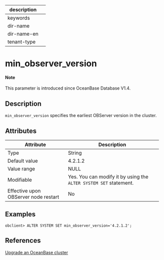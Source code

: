 |description||
|---|---|
|keywords||
|dir-name||
|dir-name-en||
|tenant-type||

# min_observer_version

<main id="notice" type='explain'>
<h4>Note</h4>
<p>This parameter is introduced since OceanBase Database V1.4.</p>
</main>

## Description

`min_observer_version` specifies the earliest OBServer version in the cluster.

## Attributes

| **Attribute** | **Description** |
|------------------|---------|
| Type | String |
| Default value | 4.2.1.2 |
| Value range | NULL |
| Modifiable | Yes. You can modify it by using the `ALTER SYSTEM SET` statement. |
| Effective upon OBServer node restart | No |

## Examples

  ```shell
  obclient> ALTER SYSTEM SET min_observer_version='4.2.1.2';
  ```

## References

[Upgrade an OceanBase cluster](https://en.oceanbase.com/docs/community-ob-operator-doc-en-10000000001137627)